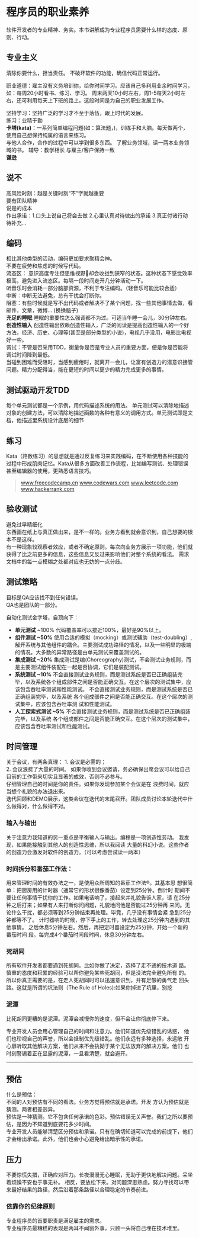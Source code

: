
# 程序员的职业素养
软件开发者的专业精神、务实。本书讲解成为专业程序员需要什么样的态度、原则、行动。


## 专业主义
清除你要什么，担当责任。
不破坏软件的功能，确信代码正常运行。

职业道德：雇主没有义务培训你，给你时间学习。应该自己多利用业余时间学习，如：每周20小时看书、练习、学习。
周末两天10小时左右，周1-5每天2小时左右，还可利用每天上下班的路上。这段时间是为自己的职业发展工作。

坚持学习：坚持广泛的学习才不至于落伍，跟上时代的发展。  
练习：业精于勤  
**卡塔(kata)**：一系列简单编程问题(如：算法题，)，训练手和大脑。每天做两个，使用自己想保持纯属的语言来练习。    
与他人合作，合作的过程中可以学到很多东西。
了解业务领域，读一两本业务领域的书。
辅导：教学相长
与雇主/客户保持一致  
**谦逊**

## 说不
高风险时刻：越是关键时刻“不”字就越重要   
要有团队精神    
说是的成本  
作出承诺：1.口头上说自己将会去做 2.心里认真对待做出的承诺 3.真正付诸行动
待补充...

## 编码
相比其他类型的活动，编码更加要求聚精会神。  
不要在疲劳和焦虑的时候写代码。  
流态区： 意识高度专注但思维视野却会收拢到狭窄的状态。这种状态下感觉效率极高，避免进入流态区。每隔一段时间走开几分钟活动一下。  
听音乐时会消耗一部分脑部资源，不利于专注编码。（轻音乐可能比较合适）  
中断：中断无法避免，总有干扰会打断你。  
阻塞：有些时候就是写不出代码或者解决不了某个问题，找一些其他事情去做，看邮件，文章，微博... (换换脑子)  
**充足的睡眠** 睡眠的重要性怎么强调都不为过。可适当午睡一会儿，30分钟左右。    
**创造性输入** 创造性输出依赖创造性输入，广泛的阅读是提高创造性输入的一个好方法，经济、历史、心理等(甚至是部分类型的小说)，电视几乎没用，电影比电视好一些。  
调试：不管是否采用TDD，衡量你是否是专业人员的重要方面，便是你是否能将调试时间降到最低。  
当碰到困难而受阻时，当感到疲倦时，就离开一会儿，让富有创造力的潜意识接管问题。精力分配得当，能在更短的时间以更少的精力完成更多的事情。

## 测试驱动开发TDD
每个单元测试都是一个示例，用代码描述系统的用法。
单元测试可以清除地描述对象的创建方法，可以清除地描述函数的各种有意义的调用方式。单元测试即是文档，他描述里系统设计底层的细节


## 练习
Kata（路数练习）的思想就是通过反复练习来实践编码，在不断使用各种技能的过程中形成肌肉记忆。Kata从很多方面改善工作流程，比如编写测试、处理错误甚至编辑器的使用，更熟悉语言技巧。

> www.freecodecamp.cn
  www.codewars.com
  www.leetcode.com
	www.hackerrank.com

## 验收测试

避免过早精细化  
东西画在纸上与真正做出来，是不一样的。业务方看到就会意识到，自己想要的根本不是这样。  
有一种现象较观察者效应，或者不确定原则。每次向业务方展示一项功能，他们就获得了比之前更多的信息，这些信息又反过来影响他们对整个系统的看法。
需求文档中的每一点模糊之处都对应也无妨的一点分歧。  

## 测试策略
目标是QA应该找不到任何错误。  
QA也是团队的一部分。  

自动化测试金字塔，自顶向下：  
- **单元测试** ~100%  代码覆盖率可以接近100%，最好是90%以上。
- **组件测试 ~50%**   使用合适的模拟（mocking）或测试辅助（test-doubling）,解开系统与其他组件的耦合。主要测试成功路径的情况，以及一些明显的极端的情况。大多数的异常路径是由单元测试来覆盖测试的。
- **集成测试 ~20%**  集成测试是编(Choreography)测试，不会测试业务规则，而是主要测试组件装配在一起是否协调，它们是装配测试。
- **系统测试 ~10%**   不会直接测试业务规则，而是测试系统是否已正确组装完毕，以及系统各个组成部件之间是否能正确交互。在这个层次的测试集中，应该包含吞吐率测试和性能测试。
不会直接测试业务规则，而是测试系统是否已正确组装完毕，以及系统
各个组成部件之间是否能正确交互。在这个层次的测试集中，应该包含吞吐率测
试和性能测试。
- **人工探索式测试 ~5%**  不会直接测试业务规则，而是测试系统是否已正确组装完毕，以及系统
各个组成部件之间是否能正确交互。在这个层次的测试集中，应该包含吞吐率测试和性能测试。

## 时间管理
关于会议，有两条真理：
1. 会议是必需的；  
2. 会议浪费了大量的时间。
如果你收到会议邀请，务必确保出席会议可以给自己目前的工作带来切实且显著的成效，否则不必参与。  
仔细管理自己的时间是你的责任。如果你发现参加某个会议是在
浪费时间，就应当想个礼貌的办法退出来。  
迭代回顾和DEMO展示，这类会议在迭代的末尾召开。团队成员讨论本轮迭代中什么做得对，什么做得不对。

### 输入与输出
关于注意力我知道的另一重点是平衡输人与输出。编程是一项创造性劳动。
我发现，如果能接触到其他人的创造性思维，所以我阅读
大量的科幻小说。这些作者的创造力会激发对软件的创造力。（可以考虑尝试读一两本）  

### 时间拆分和番茄工作法：
用来管理时间的有效办法之一，是使用众所周知的番茄工作法®。其基本思
想很简单：把厨房用的计时器（通常它的形状很像番茄）设定到25分钟。倒计时
期间不要让任何事情干扰你的工作。如果电话响了，接起来并礼貌告诉人家，请
在25分钟之后打来；如果有人来打断你问问题，礼貌地问他是否能过25分钟再
来问。无论什么干扰，都必须等到25分钟结束再处理。毕竟，几乎没有事情会紧
急到25分钟都等不了。
计时器响的时候，停下手上的工作，转去处理这25分钟内遇到的其他事情。
之后休息5分钟左右。然后，再把定时器设定为25分钟，开始一个新的番茄时间
段。每完成4个番茄时间段时间，休息30分钟左右。

### 死胡同
所有软件开发者都要遇到死胡同。比如你做了决定，选择了走不通的技术道
路。慎重的态度和积累的经验可以帮你避免某些死胡同，但是没法完全避免所有
的。所以你真正需要的是，在走人死胡同时可以迅速意识到，并有足够的勇气走
回头路。这就是所谓的坑法则（The Rule of Holes):如果你掉进了坑里，别挖

### 泥潭
比死胡同更糟的是泥潭。泥潭会减慢你的速度，但不会让你彻底停下来。

专业开发人员会用心管理自己的时间和注意力。他们知道优先级错乱的诱惑，
他们也珍视自己的声誉，所以会抵制优先级错乱。他们永远有多种选择，永远敞
开心扉听取其他解决方案，他们从来不会执拗于某个无法放弃的解决方案。他们
也时刻警锡着正在显露的泥潭，一旦看清楚，就会避开。

---
## 预估
什么是预估：  
不同的人对预估有不同的看法。业务方觉得预估就是承诺。开发
方认为预估就是猜测。两者相差迥异。  
预估是一种猜测。它不包含任何承诺的色彩。预估错误无关声誉。我们之所以要预估，是因为不知道到底要花多少时间。  
专业开发人员能够清楚区分预估和承诺。只有在确切知道可以完成的前提下，他们才会给出承诺。此外，他们也会小心避免给出暗示性的承诺。  


## 压力
不要惊慌失措，正确应对压力。长夜漫漫无心睡眠，无助于更快地解决问题。呆坐着烦躁不安也于事无补。 相反，要放松下来。对问题深思熟虑。努力寻找可以带来最好结果的路径，然后沿着那条路径以合理稳定的节奏前进。  

### 依靠你的纪律原则
专业程序员的首要职责是满足雇主的需求。  
专业程序员最糟糕的表现是两耳不闻窗外事，只顾一头将自己埋在技术堆里。  
